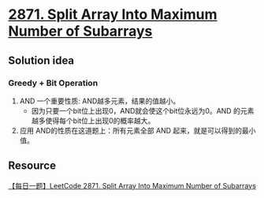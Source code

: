 # [2871. Split Array Into Maximum Number of Subarrays](https://leetcode.com/problems/split-array-into-maximum-number-of-subarrays/description/)

## Solution idea
### Greedy + Bit Operation
1. AND 一个重要性质: AND越多元素，结果的值越小。
    * 因为只要一个bit位上出现0，AND就会使这个bit位永远为0。AND 的元素越多使得每个bit位上出现0的概率越大。
2. 应用 AND的性质在这道题上：所有元素全部 AND 起来，就是可以得到的最小值。

## Resource
[【每日一题】LeetCode 2871. Split Array Into Maximum Number of Subarrays](https://www.youtube.com/watch?v=IKoy5gQltE4&list=PLwdV8xC1EWHrtgsYCcDTXIMVaHSlsnLzL&index=20)


